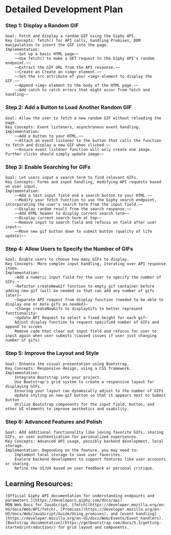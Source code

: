 # Detailed Development Plan

### Step 1: Display a Random GIF

    Goal: Fetch and display a random GIF using the Giphy API.
    Key Concepts: fetch() for API calls, handling Promises, DOM manipulation to insert the GIF into the page.
    Implementation:
        ~~Set up a basic HTML page~~
        ~~Use fetch() to make a GET request to the Giphy API's random endpoint.~~
        ~~Extract the GIF URL from the API response.~~
        ~~Create an Create an <img> element.~~
        ~~Set the src attribute of your <img> element to display the GIF.~~
        ~~Append <img> element to the body of the HTML page.~~
        ~~Add catch to catch errors that might occur from fetch and handling~~

### Step 2: Add a Button to Load Another Random GIF

    Goal: Allow the user to fetch a new random GIF without reloading the page.
    Key Concepts: Event listeners, asynchronous event handling.
    Implementation:
        ~~Add a button to your HTML.~~
        ~~Attach an event listener to the button that calls the function to fetch and display a new GIF when clicked.~~
        ~~Ensure event listener function will only create one image. Further clicks should simply update image~~

### Step 3: Enable Searching for GIFs

    Goal: Let users input a search term to find relevant GIFs.
    Key Concepts: Forms and input handling, modifying API requests based on user input.
    Implementation:
        ~~Add a text input field and a search button to your HTML.~~
        ~~Modify your fetch function to use the Giphy search endpoint, incorporating the user's search term from the input field.~~
        ~~Display random result from the search response.~~
        ~~Add HTML header to display current search term~~
        ~~Display current search term at top~~
        ~~Remove input to search field and refocus on field after user input~~
        ~~Move new gif button down to submit button (quality of life update)~~

### Step 4: Allow Users to Specify the Number of GIFs

    Goal: Enable users to choose how many GIFs to display.
    Key Concepts: More complex input handling, iterating over API response items.
    Implementation:
        ~Add a numeric input field for the user to specify the number of GIFs.~
        ~Refactor createNewGif function to empty gif container before adding new gif (will be needed so that can add any number of gifs later)~
        ~Separate API request from display function (needed to be able to display one or more gifs as needed)~
        ~Change createNewGifs to displayGifs to better represent functionality~
        ~Update API Request to select a fixed height for each gif~
        Adjust display function to request specified number of GIFs and append to screen
        Remove code that clear out input field and refocus for user to input again when user submits (caused issues if user just changing number of gifs)

### Step 5: Improve the Layout and Style

    Goal: Enhance the visual presentation using Bootstrap.
    Key Concepts: Responsive design, using a CSS framework.
    Implementation:
        Integrate Bootstrap into your project.
        Use Bootstrap's grid system to create a responsive layout for displaying GIFs.
        Ensuring your layout can dynamically adjust to the number of GIFs
        Update styling on new-gif button so that it appears next to Submit button
        Utilize Bootstrap components for the input field, button, and other UI elements to improve aesthetics and usability.

### Step 6: Advanced Features and Polish

    Goal: Add additional functionality like saving favorite GIFs, sharing GIFs, or user authentication for personalized experiences.
    Key Concepts: Advanced API usage, possibly backend development, local storage.
    Implementation: Depending on the feature, you may need to:
        Implement local storage to save user favorites.
        Explore backend development to support features like user accounts or sharing.
        Refine the UI/UX based on user feedback or personal critique.

## Learning Resources:

    [Official Giphy API documentation for understanding endpoints and parameters.](https://developers.giphy.com/docs/api)
    MDN Web Docs for JavaScript, [fetch](https://developer.mozilla.org/en-US/docs/Web/API/fetch), [Promises](https://developer.mozilla.org/en-US/docs/Web/JavaScript/Guide/Using_promises), and [event handling](https://developer.mozilla.org/en-US/docs/Web/Events/Event_handlers).
    [Bootstrap documentation](https://getbootstrap.com/docs/5.3/getting-started/introduction/) for grid layout and components.
